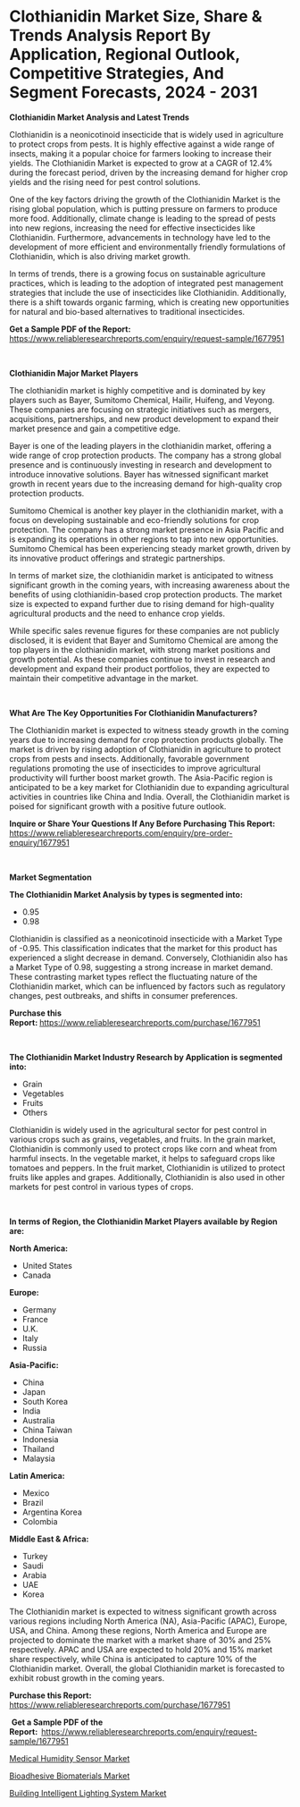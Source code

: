 <p><h1>Clothianidin Market Size, Share & Trends Analysis Report By Application, Regional Outlook, Competitive Strategies, And Segment Forecasts, 2024 - 2031</h1></p><p><strong>Clothianidin Market Analysis and Latest Trends</strong></p>
<p><p>Clothianidin is a neonicotinoid insecticide that is widely used in agriculture to protect crops from pests. It is highly effective against a wide range of insects, making it a popular choice for farmers looking to increase their yields. The Clothianidin Market is expected to grow at a CAGR of 12.4% during the forecast period, driven by the increasing demand for higher crop yields and the rising need for pest control solutions.</p><p>One of the key factors driving the growth of the Clothianidin Market is the rising global population, which is putting pressure on farmers to produce more food. Additionally, climate change is leading to the spread of pests into new regions, increasing the need for effective insecticides like Clothianidin. Furthermore, advancements in technology have led to the development of more efficient and environmentally friendly formulations of Clothianidin, which is also driving market growth.</p><p>In terms of trends, there is a growing focus on sustainable agriculture practices, which is leading to the adoption of integrated pest management strategies that include the use of insecticides like Clothianidin. Additionally, there is a shift towards organic farming, which is creating new opportunities for natural and bio-based alternatives to traditional insecticides.</p></p>
<p><strong>Get a Sample PDF of the Report:&nbsp;</strong> <a href="https://www.reliableresearchreports.com/enquiry/request-sample/1677951">https://www.reliableresearchreports.com/enquiry/request-sample/1677951</a></p>
<p>&nbsp;</p>
<p><strong>Clothianidin Major Market Players</strong></p>
<p><p>The clothianidin market is highly competitive and is dominated by key players such as Bayer, Sumitomo Chemical, Hailir, Huifeng, and Veyong. These companies are focusing on strategic initiatives such as mergers, acquisitions, partnerships, and new product development to expand their market presence and gain a competitive edge.</p><p>Bayer is one of the leading players in the clothianidin market, offering a wide range of crop protection products. The company has a strong global presence and is continuously investing in research and development to introduce innovative solutions. Bayer has witnessed significant market growth in recent years due to the increasing demand for high-quality crop protection products.</p><p>Sumitomo Chemical is another key player in the clothianidin market, with a focus on developing sustainable and eco-friendly solutions for crop protection. The company has a strong market presence in Asia Pacific and is expanding its operations in other regions to tap into new opportunities. Sumitomo Chemical has been experiencing steady market growth, driven by its innovative product offerings and strategic partnerships.</p><p>In terms of market size, the clothianidin market is anticipated to witness significant growth in the coming years, with increasing awareness about the benefits of using clothianidin-based crop protection products. The market size is expected to expand further due to rising demand for high-quality agricultural products and the need to enhance crop yields.</p><p>While specific sales revenue figures for these companies are not publicly disclosed, it is evident that Bayer and Sumitomo Chemical are among the top players in the clothianidin market, with strong market positions and growth potential. As these companies continue to invest in research and development and expand their product portfolios, they are expected to maintain their competitive advantage in the market.</p></p>
<p>&nbsp;</p>
<p><strong>What Are The Key Opportunities For Clothianidin Manufacturers?</strong></p>
<p><p>The Clothianidin market is expected to witness steady growth in the coming years due to increasing demand for crop protection products globally. The market is driven by rising adoption of Clothianidin in agriculture to protect crops from pests and insects. Additionally, favorable government regulations promoting the use of insecticides to improve agricultural productivity will further boost market growth. The Asia-Pacific region is anticipated to be a key market for Clothianidin due to expanding agricultural activities in countries like China and India. Overall, the Clothianidin market is poised for significant growth with a positive future outlook.</p></p>
<p><strong>Inquire or Share Your Questions If Any Before Purchasing This Report:</strong> <a href="https://www.reliableresearchreports.com/enquiry/pre-order-enquiry/1677951">https://www.reliableresearchreports.com/enquiry/pre-order-enquiry/1677951</a></p>
<p>&nbsp;</p>
<p><strong>Market Segmentation</strong></p>
<p><strong>The Clothianidin Market Analysis by types is segmented into:</strong></p>
<p><ul><li>0.95</li><li>0.98</li></ul></p>
<p><p>Clothianidin is classified as a neonicotinoid insecticide with a Market Type of -0.95. This classification indicates that the market for this product has experienced a slight decrease in demand. Conversely, Clothianidin also has a Market Type of 0.98, suggesting a strong increase in market demand. These contrasting market types reflect the fluctuating nature of the Clothianidin market, which can be influenced by factors such as regulatory changes, pest outbreaks, and shifts in consumer preferences.</p></p>
<p><strong>Purchase this Report:&nbsp;</strong><a href="https://www.reliableresearchreports.com/purchase/1677951">https://www.reliableresearchreports.com/purchase/1677951</a></p>
<p>&nbsp;</p>
<p><strong>The Clothianidin Market Industry Research by Application is segmented into:</strong></p>
<p><ul><li>Grain</li><li>Vegetables</li><li>Fruits</li><li>Others</li></ul></p>
<p><p>Clothianidin is widely used in the agricultural sector for pest control in various crops such as grains, vegetables, and fruits. In the grain market, Clothianidin is commonly used to protect crops like corn and wheat from harmful insects. In the vegetable market, it helps to safeguard crops like tomatoes and peppers. In the fruit market, Clothianidin is utilized to protect fruits like apples and grapes. Additionally, Clothianidin is also used in other markets for pest control in various types of crops.</p></p>
<p>&nbsp;</p>
<p><strong>In terms of Region, the Clothianidin Market Players available by Region are:</strong></p>
<p>
    <p> <strong> North America: </strong>
        <ul>
            <li>United States</li>
            <li>Canada</li>
        </ul>
        </p> 
    <p> <strong> Europe: </strong>
        <ul>
            <li>Germany</li>
            <li>France</li>
            <li>U.K.</li>
            <li>Italy</li>
            <li>Russia</li>
        </ul>
        </p> 
    <p> <strong> Asia-Pacific: </strong>
        <ul>
            <li>China</li>
            <li>Japan</li>
            <li>South Korea</li>
            <li>India</li>
            <li>Australia</li>
            <li>China Taiwan</li>
            <li>Indonesia</li>
            <li>Thailand</li>
            <li>Malaysia</li>
        </ul>
        </p> 
    <p> <strong> Latin America: </strong>
        <ul>
            <li>Mexico</li>
            <li>Brazil</li>
            <li>Argentina Korea</li>
            <li>Colombia</li>
        </ul>
        </p> 
    <p> <strong> Middle East & Africa: </strong>
        <ul>
            <li>Turkey</li>
            <li>Saudi</li>
            <li>Arabia</li>
            <li>UAE</li>
            <li>Korea</li>
        </ul>
    </p>
    </p>
<p><p>The Clothianidin market is expected to witness significant growth across various regions including North America (NA), Asia-Pacific (APAC), Europe, USA, and China. Among these regions, North America and Europe are projected to dominate the market with a market share of 30% and 25% respectively. APAC and USA are expected to hold 20% and 15% market share respectively, while China is anticipated to capture 10% of the Clothianidin market. Overall, the global Clothianidin market is forecasted to exhibit robust growth in the coming years.</p></p>
<p><strong>Purchase this Report: </strong><a href="https://www.reliableresearchreports.com/purchase/1677951">https://www.reliableresearchreports.com/purchase/1677951</a></p>
<p>&nbsp;<strong>Get a Sample PDF of the Report:&nbsp;&nbsp;</strong><a href="https://www.reliableresearchreports.com/enquiry/request-sample/1677951">https://www.reliableresearchreports.com/enquiry/request-sample/1677951</a></p>
<p><strong></strong></p>
<p><p><a href="https://view.publitas.com/reportprime-1/medical-humidity-sensor-market-research-report-provides-critical-insights-that-can-help-shape-business-development-and-investment-strategies/">Medical Humidity Sensor Market</a></p><p><a href="https://view.publitas.com/reportprime-1/bioadhesive-biomaterials-market-size-and-examines-its-market-scope-with-a-primary-focus-on-growth-opportunities-and-forecasted-trends-spanning-from-2024-to-2031/">Bioadhesive Biomaterials Market</a></p><p><a href="https://view.publitas.com/reportprime-1/building-intelligent-lighting-system-market-a-comprehensive-report-of-its-market-share-growth-trends-2024-2031/">Building Intelligent Lighting System Market</a></p></p>